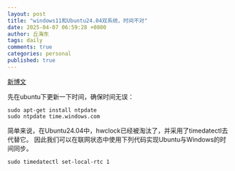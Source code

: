 ```yaml
---
layout: post
title: "windows11和Ubuntu24.04双系统，时间不对"
date: 2025-04-07 06:59:28 +0800
author: 丘海东 
tags: daily
comments: true
categories: personal
published: true
---
```


[新博文](https://blog.csdn.net/weixin_42066135/article/details/144369653)  

先在ubuntu下更新一下时间，确保时间无误：  

    sudo apt-get install ntpdate
    sudo ntpdate time.windows.com
    

简单来说，在Ubuntu24.04中，hwclock已经被淘汰了，并采用了timedatectl去代替它。 因此我们可以在联网状态中使用下列代码实现Ubuntu与Windows的时间同步。  


    sudo timedatectl set-local-rtc 1
    
